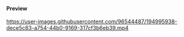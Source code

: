 #### Preview
https://user-images.githubusercontent.com/96544487/194995938-dece5c83-a754-44b0-9169-317cf3b6eb39.mp4
